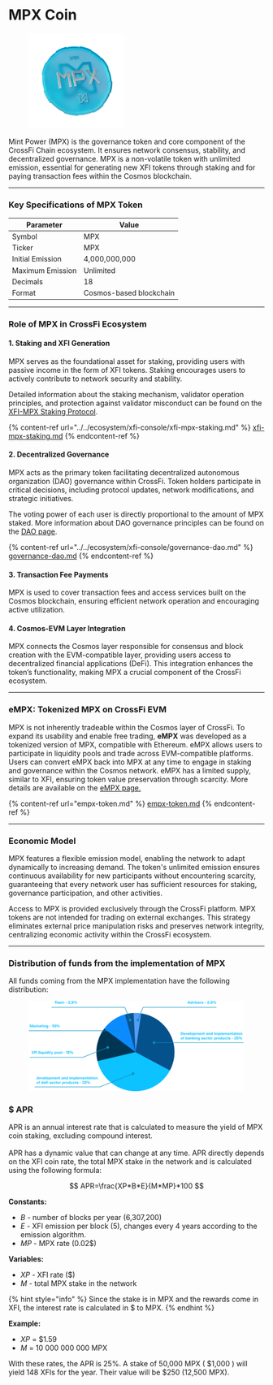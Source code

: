 # MPX Coin

<figure><img src="../../.gitbook/assets/10.png" alt="" width="188"><figcaption></figcaption></figure>

Mint Power (MPX) is the governance token and core component of the CrossFi Chain ecosystem. It ensures network consensus, stability, and decentralized governance. MPX is a non-volatile token with unlimited emission, essential for generating new XFI tokens through staking and for paying transaction fees within the Cosmos blockchain.

***

### Key Specifications of MPX Token

| Parameter        | Value                   |
| ---------------- | ----------------------- |
| Symbol           | MPX                     |
| Ticker           | MPX                     |
| Initial Emission | 4,000,000,000           |
| Maximum Emission | Unlimited               |
| Decimals         | 18                      |
| Format           | Cosmos-based blockchain |

***

### Role of MPX in CrossFi Ecosystem

#### 1. Staking and XFI Generation

MPX serves as the foundational asset for staking, providing users with passive income in the form of XFI tokens. Staking encourages users to actively contribute to network security and stability.

Detailed information about the staking mechanism, validator operation principles, and protection against validator misconduct can be found on the [XFI-MPX Staking Protocol](../../ecosystem/xfi-console/xfi-mpx-staking.md).

{% content-ref url="../../ecosystem/xfi-console/xfi-mpx-staking.md" %}
[xfi-mpx-staking.md](../../ecosystem/xfi-console/xfi-mpx-staking.md)
{% endcontent-ref %}

#### 2. Decentralized Governance

MPX acts as the primary token facilitating decentralized autonomous organization (DAO) governance within CrossFi. Token holders participate in critical decisions, including protocol updates, network modifications, and strategic initiatives.

The voting power of each user is directly proportional to the amount of MPX staked. More information about DAO governance principles can be found on the [DAO page](../../ecosystem/xfi-console/governance-dao.md).

{% content-ref url="../../ecosystem/xfi-console/governance-dao.md" %}
[governance-dao.md](../../ecosystem/xfi-console/governance-dao.md)
{% endcontent-ref %}

#### 3. Transaction Fee Payments

MPX is used to cover transaction fees and access services built on the Cosmos blockchain, ensuring efficient network operation and encouraging active utilization.

#### 4. Cosmos-EVM Layer Integration

MPX connects the Cosmos layer responsible for consensus and block creation with the EVM-compatible layer, providing users access to decentralized financial applications (DeFi). This integration enhances the token’s functionality, making MPX a crucial component of the CrossFi ecosystem.

***

### eMPX: Tokenized MPX on CrossFi EVM

MPX is not inherently tradeable within the Cosmos layer of CrossFi. To expand its usability and enable free trading, **eMPX** was developed as a tokenized version of MPX, compatible with Ethereum. eMPX allows users to participate in liquidity pools and trade across EVM-compatible platforms. Users can convert eMPX back into MPX at any time to engage in staking and governance within the Cosmos network. eMPX has a limited supply, similar to XFI, ensuring token value preservation through scarcity. More details are available on the [eMPX page.](empx-token.md)

{% content-ref url="empx-token.md" %}
[empx-token.md](empx-token.md)
{% endcontent-ref %}

***

### Economic Model

MPX features a flexible emission model, enabling the network to adapt dynamically to increasing demand. The token's unlimited emission ensures continuous availability for new participants without encountering scarcity, guaranteeing that every network user has sufficient resources for staking, governance participation, and other activities.

Access to MPX is provided exclusively through the CrossFi platform. MPX tokens are not intended for trading on external exchanges. This strategy eliminates external price manipulation risks and preserves network integrity, centralizing economic activity within the CrossFi ecosystem.

***

### Distribution of funds from the implementation of MPX

All funds coming from the MPX implementation have the following distribution:



<figure><img src="../../.gitbook/assets/blue.png" alt=""><figcaption></figcaption></figure>

### $ APR

APR is an annual interest rate that is calculated to measure the yield of MPX coin staking, excluding compound interest.\
\
APR has a dynamic value that can change at any time. APR directly depends on the XFI coin rate, the total MPX stake in the network and is calculated using the following formula:

$$
APR=\frac{XP*B*E}{M*MP}*100
$$

**Constants:**

* _B_ - number of blocks per year (6,307,200)
* _E_ - XFI emission per block (5), changes every 4 years according to the emission algorithm.
* _MP_ - MPX rate (0.02$)

**Variables:**    &#x20;

* _XP_ - XFI rate ($)
* _M_ - total MPX stake in the network

{% hint style="info" %}
Since the stake is in MPX and the rewards come in XFI, the interest rate is calculated in $ to MPX.
{% endhint %}

**Example:**    &#x20;

* &#x20;_XP_ = $1.59
* _M_ = 10 000 000 000 MPX

With these rates, the APR is 25%. A stake of 50,000 MPX ( $1,000 ) will yield 148 XFIs for the year.  Their value will be $250 (12,500 MPX).

